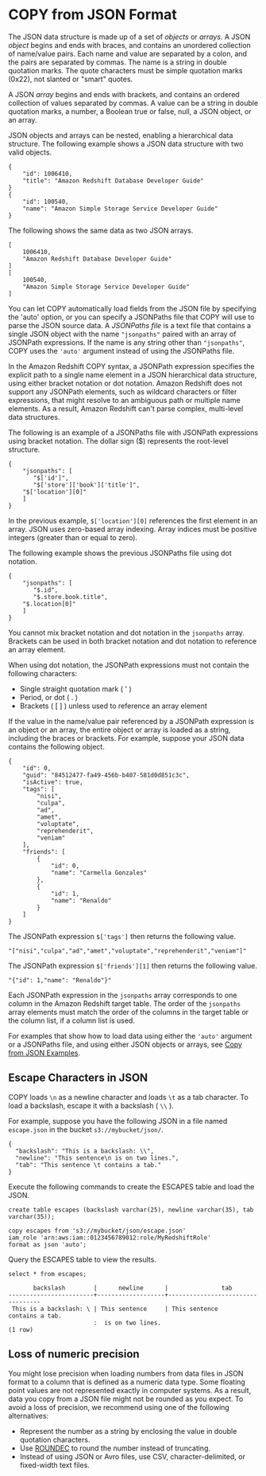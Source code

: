 # COPY from JSON Format<a name="copy-usage_notes-copy-from-json"></a>

The JSON data structure is made up of a set of *objects* or *arrays*\. A JSON *object* begins and ends with braces, and contains an unordered collection of name/value pairs\. Each name and value are separated by a colon, and the pairs are separated by commas\. The name is a string in double quotation marks\. The quote characters must be simple quotation marks \(0x22\), not slanted or "smart" quotes\. 

A JSON *array* begins and ends with brackets, and contains an ordered collection of values separated by commas\. A value can be a string in double quotation marks, a number, a Boolean true or false, null, a JSON object, or an array\. 

JSON objects and arrays can be nested, enabling a hierarchical data structure\. The following example shows a JSON data structure with two valid objects\. 

```
{
    "id": 1006410,
    "title": "Amazon Redshift Database Developer Guide"
}
{
    "id": 100540,
    "name": "Amazon Simple Storage Service Developer Guide"
}
```

The following shows the same data as two JSON arrays\.

```
[
    1006410,
    "Amazon Redshift Database Developer Guide"
]
[
    100540,
    "Amazon Simple Storage Service Developer Guide"
]
```

You can let COPY automatically load fields from the JSON file by specifying the 'auto' option, or you can specify a JSONPaths file that COPY will use to parse the JSON source data\. A *JSONPaths file* is a text file that contains a single JSON object with the name `"jsonpaths"` paired with an array of JSONPath expressions\. If the name is any string other than `"jsonpaths"`, COPY uses the `'auto'` argument instead of using the JSONPaths file\.

In the Amazon Redshift COPY syntax, a JSONPath expression specifies the explicit path to a single name element in a JSON hierarchical data structure, using either bracket notation or dot notation\. Amazon Redshift does not support any JSONPath elements, such as wildcard characters or filter expressions, that might resolve to an ambiguous path or multiple name elements\. As a result, Amazon Redshift can't parse complex, multi\-level data structures\.

The following is an example of a JSONPaths file with JSONPath expressions using bracket notation\. The dollar sign \($\) represents the root\-level structure\. 

```
{
    "jsonpaths": [
       "$['id']",
       "$['store']['book']['title']",
	"$['location'][0]" 
    ]
}
```

 In the previous example, `$['location'][0]` references the first element in an array\. JSON uses zero\-based array indexing\. Array indices must be positive integers \(greater than or equal to zero\)\.

The following example shows the previous JSONPaths file using dot notation\. 

```
{
    "jsonpaths": [
       "$.id",
       "$.store.book.title",
	"$.location[0]"
    ]
}
```

You cannot mix bracket notation and dot notation in the `jsonpaths` array\. Brackets can be used in both bracket notation and dot notation to reference an array element\. 

When using dot notation, the JSONPath expressions must not contain the following characters: 
+ Single straight quotation mark \( ' \) 
+ Period, or dot \( \. \) 
+ Brackets \( \[ \] \) unless used to reference an array element 

If the value in the name/value pair referenced by a JSONPath expression is an object or an array, the entire object or array is loaded as a string, including the braces or brackets\. For example, suppose your JSON data contains the following object\. 

```
{
    "id": 0,
    "guid": "84512477-fa49-456b-b407-581d0d851c3c",
    "isActive": true,
    "tags": [
        "nisi",
        "culpa",
        "ad",
        "amet",
        "voluptate",
        "reprehenderit",
        "veniam"
    ],
    "friends": [
        {
            "id": 0,
            "name": "Carmella Gonzales"
        },
        {
            "id": 1,
            "name": "Renaldo"
        }
    ]
}
```

The JSONPath expression `$['tags']` then returns the following value\. 

```
"["nisi","culpa","ad","amet","voluptate","reprehenderit","veniam"]" 
```

The JSONPath expression `$['friends'][1]` then returns the following value\. 

```
"{"id": 1,"name": "Renaldo"}" 
```

Each JSONPath expression in the `jsonpaths` array corresponds to one column in the Amazon Redshift target table\. The order of the `jsonpaths` array elements must match the order of the columns in the target table or the column list, if a column list is used\. 

For examples that show how to load data using either the `'auto'` argument or a JSONPaths file, and using either JSON objects or arrays, see [Copy from JSON Examples](r_COPY_command_examples.md#r_COPY_command_examples-copy-from-json)\. 

## Escape Characters in JSON<a name="copy-usage-json-escape-characters"></a>

COPY loads `\n` as a newline character and loads `\t` as a tab character\. To load a backslash, escape it with a backslash \( `\\` \)\.

For example, suppose you have the following JSON in a file named `escape.json` in the bucket `s3://mybucket/json/`\.

```
{
  "backslash": "This is a backslash: \\",
  "newline": "This sentence\n is on two lines.",
  "tab": "This sentence \t contains a tab."
}
```

Execute the following commands to create the ESCAPES table and load the JSON\.

```
create table escapes (backslash varchar(25), newline varchar(35), tab varchar(35));

copy escapes from 's3://mybucket/json/escape.json' 
iam_role 'arn:aws:iam::0123456789012:role/MyRedshiftRole'
format as json 'auto';
```

Query the ESCAPES table to view the results\.

```
select * from escapes;

       backslash        |      newline      |               tab
------------------------+-------------------+----------------------------------
 This is a backslash: \ | This sentence     | This sentence    contains a tab.
                        :  is on two lines.
(1 row)
```

## Loss of numeric precision<a name="copy-usage-json-rounding"></a>

You might lose precision when loading numbers from data files in JSON format to a column that is defined as a numeric data type\. Some floating point values are not represented exactly in computer systems\. As a result, data you copy from a JSON file might not be rounded as you expect\. To avoid a loss of precision, we recommend using one of the following alternatives:
+ Represent the number as a string by enclosing the value in double quotation characters\.
+ Use [ROUNDEC](copy-parameters-data-conversion.md#copy-roundec) to round the number instead of truncating\.
+ Instead of using JSON or Avro files, use CSV, character\-delimited, or fixed\-width text files\.
